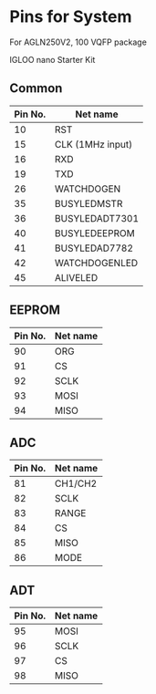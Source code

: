 # Pins for System

For AGLN250V2, 100 VQFP package

IGLOO nano Starter Kit

## Common

| Pin No. | Net name   |
|---------|------------|
| 10      | RST        |
| 15      | CLK (1MHz input)       |
| 16      | RXD        |
| 19      | TXD        |
| 26      | WATCHDOGEN |
| 35      | BUSYLEDMSTR |
| 36      | BUSYLEDADT7301 |
| 40      | BUSYLEDEEPROM |
| 41      | BUSYLEDAD7782 |
| 42      | WATCHDOGENLED |
| 45      | ALIVELED |

## EEPROM

| Pin No. | Net name   |
|---------|------------|
| 90      | ORG        |
| 91      | CS        |
| 92      | SCLK        |
| 93      | MOSI        |
| 94      | MISO        |

## ADC

| Pin No. | Net name   |
|---------|------------|
| 81      | CH1/CH2    |
| 82      | SCLK        |
| 83      | RANGE        |
| 84      | CS        |
| 85      | MISO      |
| 86      | MODE       |

## ADT

| Pin No. | Net name   |
|---------|------------|
| 95      | MOSI       |
| 96      | SCLK        |
| 97      | CS        |
| 98      | MISO      |
